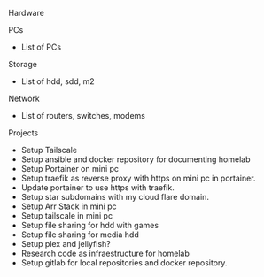 
Hardware

PCs
- List of PCs

Storage
- List of hdd, sdd, m2

Network
- List of routers, switches, modems

Projects
- Setup Tailscale
- Setup ansible and docker repository for documenting homelab
- Setup Portainer on mini pc
- Setup traefik as reverse proxy with https on mini pc in portainer.
- Update portainer to use https with traefik.
- Setup star subdomains with my cloud flare domain.
- Setup Arr Stack in mini pc
- Setup tailscale in mini pc
- Setup file sharing for hdd with games
- Setup file sharing for media hdd
- Setup plex and jellyfish? 
- Research code as infraestructure for homelab
- Setup gitlab for local repositories and docker repository.